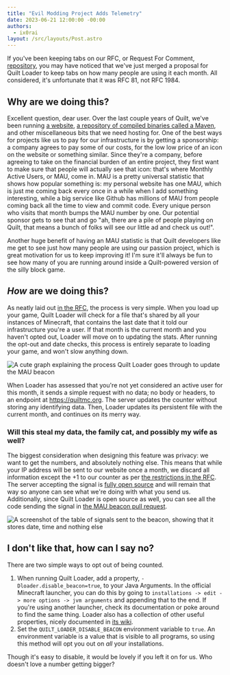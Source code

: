```yaml
---
title: "Evil Modding Project Adds Telemetry"
date: 2023-06-21 12:00:00 -00:00
authors:
  - ix0rai
layout: /src/layouts/Post.astro
---
```


If you've been keeping tabs on our RFC, or Request For Comment, [repository](https://github.com/QuiltMC/rfcs), you may have noticed that we've
just merged a proposal for Quilt Loader to keep tabs on how many people are using it each month. All considered, it's unfortunate that it was RFC 81,
not RFC 1984.

<!-- MORE -->

## Why are we doing this?

Excellent question, dear user. Over the last couple years of Quilt, we've been running [a website](https://quiltmc.org/), 
[a repository of compiled binaries called a Maven](https://maven.quiltmc.org/), and other miscellaneous bits that we need hosting for.
One of the best ways for projects like us to pay for our infrastructure is by getting a sponsorship: a company agrees to pay some
of our costs, for the low low price of an icon on the website or something similar. Since they're a company, before agreeing to take
on the financial burden of an entire project, they first want to make sure that people will actually see that icon: that's where Monthly
Active Users, or MAU, come in. MAU is a pretty universal statistic that shows how popular something is: my personal website has one MAU,
which is just me coming back every once in a while when I add something interesting, while a big service like Github has millions of MAU
from people coming back all the time to view and commit code. Every unique person who visits that month bumps the MAU number by one.
Our potential sponsor gets to see that and go "ah, there are a pile of people playing on Quilt, that means a bunch of folks will see our
little ad and check us out!". 

Another huge benefit of having an MAU statistic is that Quilt developers like me get to see just how many people are using our passion
project, which is great motivation for us to keep improving it! I'm sure it'll always be fun to see how many of you are running around inside a Quilt-powered version of the silly block game.

## *How* are we doing this?

As neatly laid out [in the RFC](https://github.com/QuiltMC/rfcs/blob/main/specification/0081-active-user-beacon.md#explanations),
the process is very simple.
When you load up your game, Quilt Loader will check for a file that's shared by all your instances of Minecraft,
that contains the last date that it told our infrastructure you're a user.
If that month is the current month and you haven't opted out, Loader will move on to updating the stats. After running the opt-out and date checks, this process is entirely separate to loading your game, and won't slow anything down.

![A cute graph explaining the process Quilt Loader goes through to update the MAU beacon](/assets/img/writing/blog/2023-06-21-mau-beacon/beacon-update-process.png)

When Loader has assessed that you're not yet considered an active user for this month, it sends a simple request with no data;
no body or headers, to an endpoint at https://quiltmc.org. The server updates the counter without storing any identifying data.
Then, Loader updates its persistent file with the current month, and continues on its merry way.

### Will this steal my data, the family cat, and possibly my wife as well?

The biggest consideration when designing this feature was privacy: we want to get the numbers, and absolutely nothing else.
This means that while your IP address will be sent to our website once a month, we discard all information except the +1 to
our counter as per [the restrictions in the RFC](https://github.com/QuiltMC/rfcs/blob/main/specification/0081-active-user-beacon.md#beacon-server-restrictions).
The server accepting the signal is [fully open source](https://github.com/QuiltMC/beacon.quiltmc.org)
and will remain that way so anyone can see what we're doing with what you send us. Additionally, since Quilt Loader is open source as well, you can see all the code sending the signal in [the MAU beacon pull request](https://github.com/QuiltMC/quilt-loader/pull/326).

![A screenshot of the table of signals sent to the beacon, showing that it stores date, time and nothing else](/assets/img/writing/blog/2023-06-21-mau-beacon/beacon-signals.png)

## I don't like that, how can I say no?

There are two simple ways to opt out of being counted.
1. When running Quilt Loader, add a property, `-Dloader.disable_beacon=true`, to your Java Arguments. In the official Minecraft
launcher, you can do this by going to `installations -> edit -> more options -> jvm arguments` and appending that to the end.
If you're using another launcher, check its documentation or poke around to find the same thing. Loader also has a collection of
other useful properties, nicely documented in [its wiki](https://github.com/QuiltMC/quilt-loader/wiki/System-Properties).
2. Set the `QUILT_LOADER_DISABLE_BEACON` environment variable to `true`. An environment variable is a value that is visible to all programs,
so using this method will opt you out on *all* your installations.

Though it's easy to disable, it would be lovely if you left it on for us. Who doesn't love a number getting bigger?
